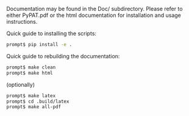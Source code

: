 Documentation may be found in the Doc/ subdirectory. Please refer to
either PyPAT.pdf or the html documentation for installation and usage
instructions.

Quick guide to installing the scripts:

```bash
prompt$ pip install -e .
```

Quick guide to rebuilding the documentation:

```bash
prompt$ make clean
prompt$ make html
```

(optionally)
```bash
prompt$ make latex
prompt$ cd .build/latex
prompt$ make all-pdf
```

